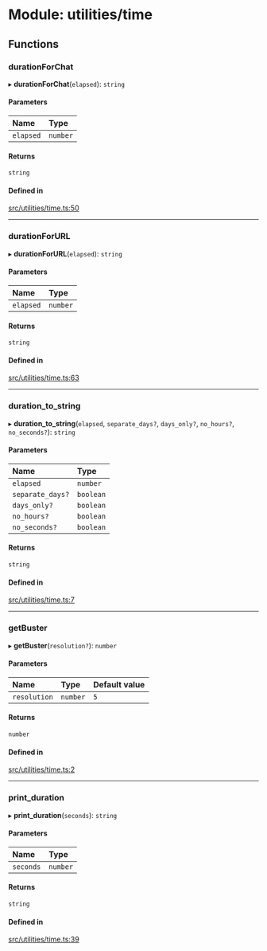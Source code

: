 # Module: utilities/time

## Functions

### durationForChat

▸ **durationForChat**(`elapsed`): `string`

#### Parameters

| Name | Type |
| :------ | :------ |
| `elapsed` | `number` |

#### Returns

`string`

#### Defined in

[src/utilities/time.ts:50](https://github.com/FrankerFaceZ/FrankerFaceZ/blob/master/src/utilities/time.ts#L50)

___

### durationForURL

▸ **durationForURL**(`elapsed`): `string`

#### Parameters

| Name | Type |
| :------ | :------ |
| `elapsed` | `number` |

#### Returns

`string`

#### Defined in

[src/utilities/time.ts:63](https://github.com/FrankerFaceZ/FrankerFaceZ/blob/master/src/utilities/time.ts#L63)

___

### duration\_to\_string

▸ **duration_to_string**(`elapsed`, `separate_days?`, `days_only?`, `no_hours?`, `no_seconds?`): `string`

#### Parameters

| Name | Type |
| :------ | :------ |
| `elapsed` | `number` |
| `separate_days?` | `boolean` |
| `days_only?` | `boolean` |
| `no_hours?` | `boolean` |
| `no_seconds?` | `boolean` |

#### Returns

`string`

#### Defined in

[src/utilities/time.ts:7](https://github.com/FrankerFaceZ/FrankerFaceZ/blob/master/src/utilities/time.ts#L7)

___

### getBuster

▸ **getBuster**(`resolution?`): `number`

#### Parameters

| Name | Type | Default value |
| :------ | :------ | :------ |
| `resolution` | `number` | `5` |

#### Returns

`number`

#### Defined in

[src/utilities/time.ts:2](https://github.com/FrankerFaceZ/FrankerFaceZ/blob/master/src/utilities/time.ts#L2)

___

### print\_duration

▸ **print_duration**(`seconds`): `string`

#### Parameters

| Name | Type |
| :------ | :------ |
| `seconds` | `number` |

#### Returns

`string`

#### Defined in

[src/utilities/time.ts:39](https://github.com/FrankerFaceZ/FrankerFaceZ/blob/master/src/utilities/time.ts#L39)
